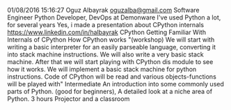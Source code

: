 01/08/2016 15:16:27	Oguz Albayrak	oguzalba@gmail.com	Software Engineer	Python Developer, DevOps at Demonware	I've used Python a lot, for several years	Yes, i made a presentation about CPython internals	https://www.linkedin.com/in/halbayrak	CPython	Getting Familiar With Internals of CPython	How CPython works	"(workshop)
We will start with writing a basic interpreter for an easily parseable language, converting it into stack machine instructions. We will also write a very basic stack machine. After that we will start playing with CPython dis module to see how it works. We will implement a basic stack machine for python instructions. Code of CPython will be read and various objects-functions will be played with"	Intermediate	An introduction into some commonly used parts of Python. (good for beginners), A detailed look at a niche area of Python.	3 hours		Projector and a classroom									
